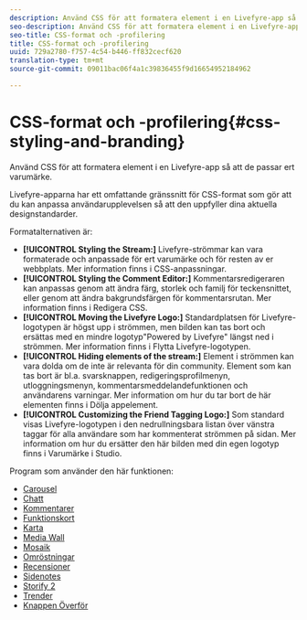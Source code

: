```yaml
---
description: Använd CSS för att formatera element i en Livefyre-app så att de passar ert varumärke.
seo-description: Använd CSS för att formatera element i en Livefyre-app så att de passar ert varumärke.
seo-title: CSS-format och -profilering
title: CSS-format och -profilering
uuid: 729a2780-f757-4c54-b446-ff832cecf620
translation-type: tm+mt
source-git-commit: 09011bac06f4a1c39836455f9d16654952184962

---
```



# CSS-format och -profilering{#css-styling-and-branding}

Använd CSS för att formatera element i en Livefyre-app så att de passar ert varumärke.

Livefyre-apparna har ett omfattande gränssnitt för CSS-format som gör att du kan anpassa användarupplevelsen så att den uppfyller dina aktuella designstandarder.

Formatalternativen är:

* **[!UICONTROL Styling the Stream:]** Livefyre-strömmar kan vara formaterade och anpassade för ert varumärke och för resten av er webbplats. Mer information finns i CSS-anpassningar.
* **[!UICONTROL Styling the Comment Editor:]** Kommentarsredigeraren kan anpassas genom att ändra färg, storlek och familj för teckensnittet, eller genom att ändra bakgrundsfärgen för kommentarsrutan. Mer information finns i Redigera CSS.
* **[!UICONTROL Moving the Livefyre Logo:]** Standardplatsen för Livefyre-logotypen är högst upp i strömmen, men bilden kan tas bort och ersättas med en mindre logotyp&quot;Powered by Livefyre&quot; längst ned i strömmen. Mer information finns i Flytta Livefyre-logotypen.
* **[!UICONTROL Hiding elements of the stream:]** Element i strömmen kan vara dolda om de inte är relevanta för din community. Element som kan tas bort är bl.a. svarsknappen, redigeringsprofilmenyn, utloggningsmenyn, kommentarsmeddelandefunktionen och användarens varningar. Mer information om hur du tar bort de här elementen finns i Dölja appelement.
* **[!UICONTROL Customizing the Friend Tagging Logo:]** Som standard visas Livefyre-logotypen i den nedrullningsbara listan över vänstra taggar för alla användare som har kommenterat strömmen på sidan. Mer information om hur du ersätter den här bilden med din egen logotyp finns i Varumärke i Studio.

Program som använder den här funktionen:

* [Carousel](/help/using/c-about-apps/c-carousel-app/c-carousel-app.md#c_carousel_app)
* [Chatt](/help/using/c-about-apps/c-chat-app/c-chat-app.md#c_chat_app)
* [Kommentarer](/help/using/c-about-apps/c-comments/c-comments.md)
* [Funktionskort](/help/using/c-about-apps/c-feature-card-app/c-feature-card-app.md#c_feature_card_app)
* [Karta](/help/using/c-about-apps/c-map-app/c-map-app.md#c_map_app)
* [Media Wall](/help/using/c-about-apps/c-media-wall-app/c-media-wall-app.md#c_media_wall_app)
* [Mosaik](/help/using/c-about-apps/c-mosaic-app/c-mosaic-app.md#c_mosaic_app)
* [Omröstningar](/help/using/c-about-apps/c-polls-app/c-polls-app.md#c_polls_app)
* [Recensioner](/help/using/c-about-apps/c-reviews-app/c-reviews-app.md#c_reviews_app)
* [Sidenotes](/help/using/c-about-apps/c-sidenotes-app/c-sidenotes-app.md#c_sidenotes_app)
* [Storify 2](/help/using/c-about-apps/c-storify2/c-storify2.md#c_storify2)
* [Trender](/help/using/c-about-apps/c-trending-app/c-trending-app.md#c_trending_app)
* [Knappen Överför](/help/using/c-about-apps/c-upload-button-app/c-upload-button-app.md#c_upload_button_app)

